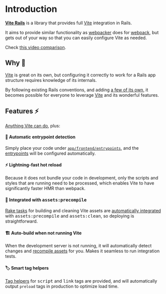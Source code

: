 [library]: https://github.com/ElMassimo/vite_rails
[plugin]: https://github.com/ElMassimo/vite_rails/tree/main/package
[vite]: https://vitejs.dev/
[webpacker]: https://github.com/rails/webpacker
[webpack]: https://github.com/webpack/webpack
[entrypoints]: /guide/development.html#entrypoints-⤵%EF%B8%8F
[deployment]: /guide/deployment
[rake tasks]: /guide/deployment.html#rake-tasks-⚙%EF%B8%8F
[recompile assets]: /guide/development.html#auto-build-🤖
[tag helpers]: /guide/development.html#tag-helpers-🏷

# Introduction

[__Vite Rails__][library] is a library that provides full [Vite] integration in Rails.

It aims to provide similar functionality as [webpacker] does for [webpack], but gets out of your way so that you can easily configure Vite as needed.

Check [this video comparison](https://github.com/ElMassimo/pingcrm-vite/pull/1).

## Why 🤔

[Vite] is great on its own, but configuring it correctly to work for a Rails app structure requires knowledge of its internals.

By following existing Rails conventions, and adding [a few of its own][plugin], it becomes possible for everyone to leverage [Vite] and its wonderful features.

## Features ⚡️

[Anything Vite can do](https://vitejs.dev/guide/features.html), plus:

#### 🤖 Automatic entrypoint detection

  Simply place your code under [`app/frontend/entrypoints`][entrypoints], and the [entrypoints]
  will be configured automatically.

#### ⚡️ Lightning-fast hot reload

  Because it does not bundle your code in development, only the scripts and styles that are running need to be processed, which enables Vite to have significantly faster HMR than webpack.

#### 🚀 Integrated with <kbd>assets:precompile</kbd>

  [Rake tasks] for building and cleaning Vite assets are [automatically integrated][deployment]
  with <kbd>assets:precompile</kbd> and <kbd>assets:clean</kbd>, so deploying is straightforward.

#### 🏗 Auto-build when not running Vite

  When the development server is not running, it will automatically detect
  changes and [recompile assets] for you. Makes it seamless to run integration tests.

#### 🏷 Smart tag helpers

  [Tag helpers] for <kbd>script</kbd> and <kbd>link</kbd> tags are provided, and
  will automatically output `preload` tags in production to optimize load time.

